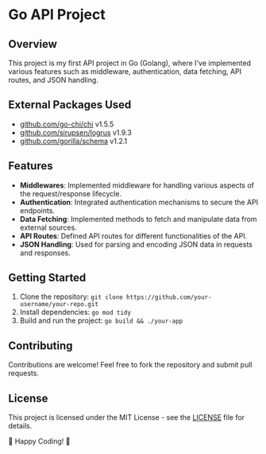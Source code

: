 # Go API Project

## Overview
This project is my first API project in Go (Golang), where I've implemented various features such as middleware, authentication, data fetching, API routes, and JSON handling.

## External Packages Used
- [github.com/go-chi/chi](https://github.com/go-chi/chi) v1.5.5
- [github.com/sirupsen/logrus](https://github.com/sirupsen/logrus) v1.9.3
- [github.com/gorilla/schema](https://github.com/gorilla/schema) v1.2.1

## Features
- **Middlewares**: Implemented middleware for handling various aspects of the request/response lifecycle.
- **Authentication**: Integrated authentication mechanisms to secure the API endpoints.
- **Data Fetching**: Implemented methods to fetch and manipulate data from external sources.
- **API Routes**: Defined API routes for different functionalities of the API.
- **JSON Handling**: Used for parsing and encoding JSON data in requests and responses.

## Getting Started
1. Clone the repository: `git clone https://github.com/your-username/your-repo.git`
2. Install dependencies: `go mod tidy`
3. Build and run the project: `go build && ./your-app`

## Contributing
Contributions are welcome! Feel free to fork the repository and submit pull requests.

## License
This project is licensed under the MIT License - see the [LICENSE](LICENSE) file for details.

🚀 Happy Coding! 🚀
